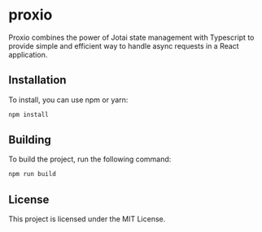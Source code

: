 # proxio

Proxio combines the power of Jotai state management with Typescript to provide simple and efficient way to handle async requests in a React application.

## Installation

To install, you can use npm or yarn:

```bash
npm install
```

## Building

To build the project, run the following command:

```bash
npm run build
```

## License

This project is licensed under the MIT License.

